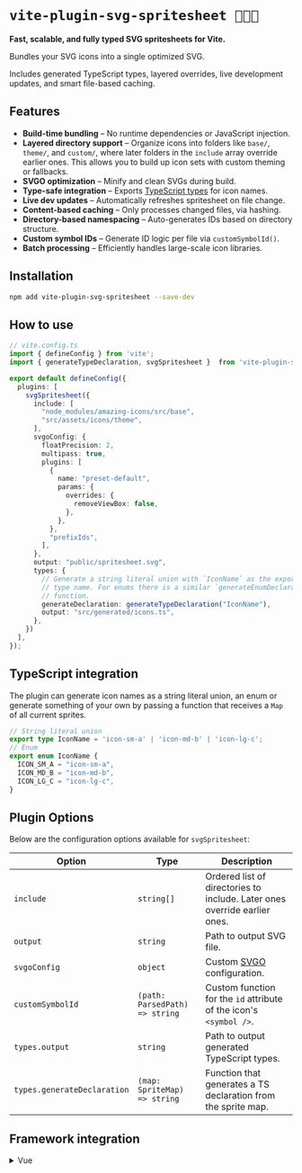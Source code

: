 # `vite-plugin-svg-spritesheet 👨🏽‍🎨`

**Fast, scalable, and fully typed SVG spritesheets for Vite.**

Bundles your SVG icons into a single optimized SVG.

Includes generated TypeScript types, layered overrides, live development updates, and smart file-based caching.

## Features
- **Build-time bundling** – No runtime dependencies or JavaScript injection.
- **Layered directory support** – Organize icons into folders like `base/`, `theme/`, and `custom/`, where later folders in the `include` array override earlier ones. This allows you to build up icon sets with custom theming or fallbacks.
- **SVGO optimization** – Minify and clean SVGs during build.
- **Type-safe integration** – Exports [TypeScript types](#typescript-integration) for icon names.
- **Live dev updates** – Automatically refreshes spritesheet on file change.
- **Content-based caching** – Only processes changed files, via hashing.
- **Directory-based namespacing** – Auto-generates IDs based on directory structure.
- **Custom symbol IDs** – Generate ID logic per file via `customSymbolId()`.
- **Batch processing** – Efficiently handles large-scale icon libraries.

## Installation
```bash
npm add vite-plugin-svg-spritesheet --save-dev
```

## How to use
```typescript
// vite.config.ts
import { defineConfig } from 'vite';
import { generateTypeDeclaration, svgSpritesheet }  from 'vite-plugin-svg-spritesheet';

export default defineConfig({
  plugins: [
    svgSpritesheet({
      include: [
        "node_modules/amazing-icons/src/base",
        "src/assets/icons/theme",
      ],
      svgoConfig: {
        floatPrecision: 2,
        multipass: true,
        plugins: [
          {
            name: "preset-default",
            params: {
              overrides: {
                removeViewBox: false,
              },
            },
          },
          "prefixIds",
        ],
      },
      output: "public/spritesheet.svg",
      types: {
        // Generate a string literal union with `IconName` as the exported
        // type name. For enums there is a similar `generateEnumDeclaration`
        // function.
        generateDeclaration: generateTypeDeclaration("IconName"),
        output: "src/generated/icons.ts",
      },
    })
  ],
});
```

## TypeScript integration
The plugin can generate icon names as a string literal union, an enum or generate something of your own by passing a function that receives a `Map` of all current sprites.

```typescript
// String literal union
export type IconName = 'icon-sm-a' | 'icon-md-b' | 'icon-lg-c';
// Enum
export enum IconName {
  ICON_SM_A = "icon-sm-a",
  ICON_MD_B = "icon-md-b",
  ICON_LG_C = "icon-lg-c",
}
````

 ## Plugin Options

 Below are the configuration options available for `svgSpritesheet`:

| Option              | Type                                 | Description                                                               |
|---------------------|--------------------------------------|---------------------------------------------------------------------------|
| `include`           | `string[]`                           | Ordered list of directories to include. Later ones override earlier ones. |
| `output`            | `string`                             | Path to output SVG file.                                                  |
| `svgoConfig`        | `object`                             | Custom [SVGO](https://svgo.dev/) configuration.                           |
| `customSymbolId`    | `(path: ParsedPath) => string`       | Custom function for the `id` attribute of the icon's `<symbol />`.        |
| `types.output`      | `string`                             | Path to output generated TypeScript types.                                |
| `types.generateDeclaration` | `(map: SpriteMap) => string` | Function that generates a TS declaration from the sprite map.             |

## Framework integration

<details>
  <summary>Vue</summary>

  **Icon.vue**

```vue
<template>
  <div>
    <svg class="icon" viewBox="0 0 24 24">
      <use :xlink:href="spriteUrl"></use>
    </svg>
  </div>
</template>

<script setup lang="ts">
import { computed } from "vue";
// The spritesheet is copied to the desired folder and imported as a URL
import spritesheetUrl from "./../assets/spritesheet.svg?url";

import type { IconName } from "./../generated/icons";

interface IconProps {
  name: IconName;
}

const { name } = defineProps<IconProps>();

const spriteUrl = computed(() => `${spritesheetUrl}#${name}`);
</script>
```
It can then be used like below:

```vue
<template>
  <Icon name="icon-md-general-edit" />
</template>
```
</details>
